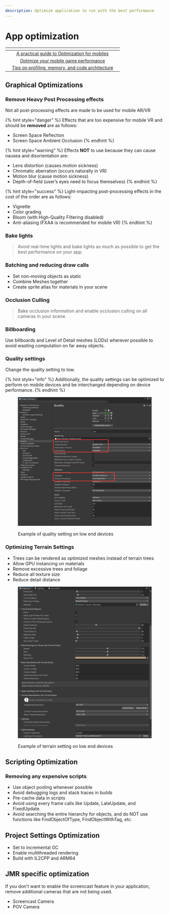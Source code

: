 ```yaml
---
description: Optimize application to run with the best performance
---
```


# App optimization

<table data-view="cards"><thead><tr><th></th><th align="center"></th><th align="center"></th></tr></thead><tbody><tr><td></td><td align="center"><a href="https://docs.unity3d.com/2020.1/Documentation/Manual/MobileOptimizationPracticalGuide.html">A practical guide to Optimization for mobiles</a></td><td align="center"></td></tr><tr><td></td><td align="center"><a href="https://blog.unity.com/games/optimize-your-mobile-game-performance-expert-tips-on-graphics-and-assets">Optimize your mobile game performance</a></td><td align="center"></td></tr><tr><td></td><td align="center"><a href="https://blog.unity.com/games/optimize-your-mobile-game-performance-tips-on-profiling-memory-and-code-architecture-from">Tips on profiling, memory, and code architecture</a></td><td align="center"></td></tr></tbody></table>

## Graphical Optimizations

### Remove Heavy Post Processing effects

Not all post-processing effects are made to be used for mobile AR/VR

{% hint style="danger" %}
Effects that are too expensive for mobile VR and should be **removed** are as follows:

* Screen Space Reflection&#x20;
* Screen Space Ambient Occlusion&#x20;
{% endhint %}

{% hint style="warning" %}
Effects **NOT** to use because they can cause nausea and disorientation are:

* Lens distortion (causes motion sickness)
* Chromatic aberration  (occurs naturally in VR)
* Motion blur (cause motion sickness)
* Depth-of-field (user’s eyes need to focus themselves)
{% endhint %}

{% hint style="success" %}
Light-impacting post-processing effects in the cost of the order are as follows:

* Vignette
* Color grading
* Bloom (with High-Quality Filtering disabled)
* Anti-aliasing (FXAA is recommended for mobile VR)
{% endhint %}

### Bake lights

> Avoid real-time lights and bake lights as much as possible to get the best performance on your app.

### Batching and reducing draw calls

* Set non-moving objects as static
* Combine Meshes together
* Create sprite atlas for materials in your scene

### Occlusion Culling

> Bake occlusion information and enable occlusion culling on all cameras in your scene.

### Billboarding

Use billboards and Level of Detail meshes (LODs) wherever possible to avoid wasting computation on far away objects.

### Quality settings

Change the quality setting to low.

{% hint style="info" %}
Additionally, the quality settings can be optimized to perform on mobile devices and be interchanged depending on device performance.
{% endhint %}

<figure><img src="../../.gitbook/assets/image (68).png" alt=""><figcaption><p>Example of quality setting on low end devices</p></figcaption></figure>

### Optimizing Terrain Settings

* Trees can be rendered as optimized meshes instead of terrain trees
* Allow GPU instancing on materials
* Remove excessive trees and foliage
* Reduce all texture size
* Reduce detail distance

<figure><img src="../../.gitbook/assets/image (53).png" alt=""><figcaption><p>Example of terrain setting on low end devices</p></figcaption></figure>



## Scripting Optimization

### Removing any expensive scripts

* Use object pooling whenever possible
* Avoid debugging logs and stack traces in builds
* Pre-cache data in scripts
* Avoid using every frame calls like Update, LateUpdate, and FixedUpdate.
* Avoid searching the entire hierarchy for objects, and do NOT use functions like FindObjectOfType, FindObjectWithTag, etc.

## Project Settings Optimization

* Set to incremental GC
* Enable multithreaded rendering
* Build with IL2CPP and ARM64

## JMR specific optimization

If you don't want to enable the screencast feature in your application, remove additional cameras that are not being used.

* &#x20;Screencast Camera
* &#x20;POV Camera



